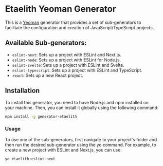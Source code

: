 # Etaelith Yeoman Generator

This is a [Yeoman](http://yeoman.io/) generator that provides a set of sub-generators to facilitate the configuration and creation of JavaScript/TypeScript projects.

## Available Sub-generators:

- `eslint-next`: Sets up a project with ESLint and Next.js.
- `eslint-node`: Sets up a project with ESLint for Node.js.
- `eslint-svelte`: Sets up a project with ESLint and Svelte.
- `eslint-typescript`: Sets up a project with ESLint and TypeScript.
- `react`: Sets up a new React project.

## Installation

To install this generator, you need to have Node.js and npm installed on your machine. Then, you can install it globally using the following command:
```bash
npm install -g generator-etaelith
```
### Usage
To use one of the sub-generators, first navigate to your project's folder and then run the desired sub-generator using the yo command. For example, to create a new project with ESLint and Next.js, you can use:
```bash
yo etaelith:eslint-next
``` 
